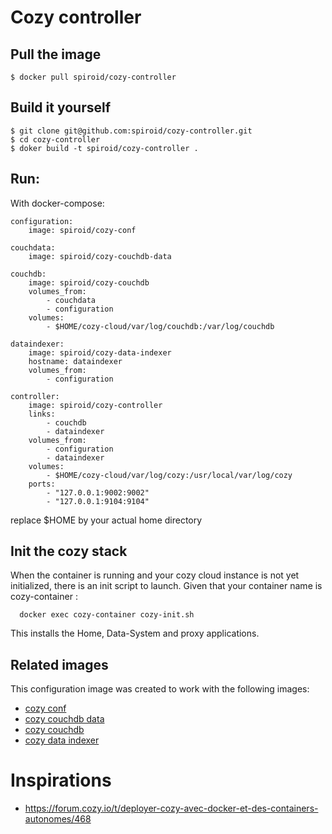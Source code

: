 # Cozy controller

## Pull the image

```
$ docker pull spiroid/cozy-controller
```


## Build it yourself

```
$ git clone git@github.com:spiroid/cozy-controller.git
$ cd cozy-controller
$ doker build -t spiroid/cozy-controller .
```


## Run:

With docker-compose:

```
configuration:
    image: spiroid/cozy-conf

couchdata:
    image: spiroid/cozy-couchdb-data

couchdb:
    image: spiroid/cozy-couchdb
    volumes_from:
        - couchdata
        - configuration
    volumes:
        - $HOME/cozy-cloud/var/log/couchdb:/var/log/couchdb

dataindexer:
    image: spiroid/cozy-data-indexer
    hostname: dataindexer
    volumes_from:
        - configuration

controller:
    image: spiroid/cozy-controller
    links:
        - couchdb
        - dataindexer
    volumes_from:
        - configuration
        - dataindexer
    volumes:
        - $HOME/cozy-cloud/var/log/cozy:/usr/local/var/log/cozy
    ports:
        - "127.0.0.1:9002:9002"
        - "127.0.0.1:9104:9104"
```

replace $HOME by your actual home directory

## Init the cozy stack

When the container is running and your cozy cloud instance is not yet initialized, there is an init script to launch.
Given that your container name is cozy-container :

```
  docker exec cozy-container cozy-init.sh
```

This installs the Home, Data-System and proxy applications.


## Related images

This configuration image was created to work with the following images:

  * [cozy conf](https://github.com/spiroid/cozy-conf)
  * [cozy couchdb data](https://github.com/spiroid/cozy-couchdb-data) 
  * [cozy couchdb](https://github.com/spiroid/cozy-couchdb)
  * [cozy data indexer](https://github.com/spiroid/cozy-data-indexer)


# Inspirations

 * https://forum.cozy.io/t/deployer-cozy-avec-docker-et-des-containers-autonomes/468
